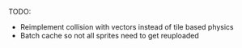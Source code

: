TODO:
- Reimplement collision with vectors instead of tile based physics
- Batch cache so not all sprites need to get reuploaded
